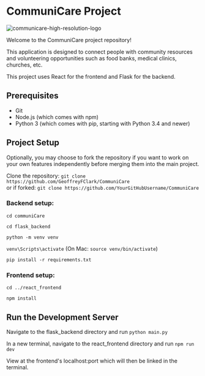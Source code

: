 # CommuniCare Project
![communicare-high-resolution-logo](https://github.com/GeoffreyFClark/CommuniCare/react_frontend/public/communicare_logo.png)

Welcome to the CommuniCare project repository!

This application is designed to connect people with community resources and volunteering opportunities such as food banks, medical clinics, churches, etc. 

This project uses React for the frontend and Flask for the backend.

## Prerequisites
- Git
- Node.js (which comes with npm)
- Python 3 (which comes with pip, starting with Python 3.4 and newer)

## Project Setup
Optionally, you may choose to fork the repository if you want to work on your own features independently before merging them into the main project.

Clone the repository:
`git clone https://github.com/GeoffreyFClark/CommuniCare` </br>
or if forked: `git clone https://github.com/YourGitHubUsername/CommuniCare`

### Backend setup:

`cd communiCare`

`cd flask_backend`

`python -m venv venv`

`venv\Scripts\activate` (On Mac: `source venv/bin/activate`)

`pip install -r requirements.txt`

### Frontend setup:

`cd ../react_frontend`

`npm install`

## Run the Development Server

Navigate to the flask_backend directory and run `python main.py`

In a new terminal, navigate to the react_frontend directory and run `npm run dev`

View at the frontend's localhost:port which will then be linked in the terminal.


